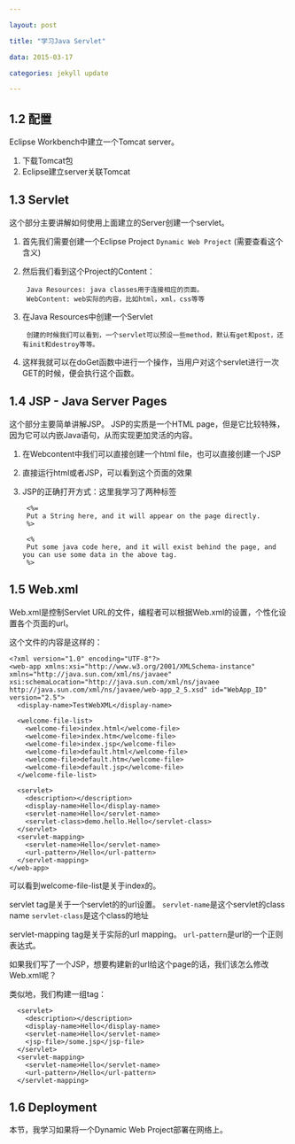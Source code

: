 ```yaml
---

layout: post

title: "学习Java Servlet"

data: 2015-03-17

categories: jekyll update

---
```


## 1.2 配置

Eclipse Workbench中建立一个Tomcat server。

1. 下载Tomcat包
2. Eclipse建立server关联Tomcat


## 1.3 Servlet

这个部分主要讲解如何使用上面建立的Server创建一个servlet。

1. 首先我们需要创建一个Eclipse Project `Dynamic Web Project` (需要查看这个含义)
2. 然后我们看到这个Project的Content：

		Java Resources: java classes用于连接相应的页面。
		WebContent: web实际的内容，比如html，xml，css等等
3. 在Java Resources中创建一个Servlet

		创建的时候我们可以看到，一个servlet可以预设一些method，默认有get和post，还有init和destroy等等。

4. 这样我就可以在doGet函数中进行一个操作，当用户对这个servlet进行一次GET的时候，便会执行这个函数。


## 1.4 JSP - Java Server Pages

这个部分主要简单讲解JSP。
JSP的实质是一个HTML page，但是它比较特殊，因为它可以内嵌Java语句，从而实现更加灵活的内容。

1. 在Webcontent中我们可以直接创建一个html file，也可以直接创建一个JSP
2. 直接运行html或者JSP，可以看到这个页面的效果
3. JSP的正确打开方式：这里我学习了两种标签

		<%=
		Put a String here, and it will appear on the page directly.
		%>
		
		<%
		Put some java code here, and it will exist behind the page, and you can use some data in the above tag.		
		%>


## 1.5 Web.xml

Web.xml是控制Servlet URL的文件，编程者可以根据Web.xml的设置，个性化设置各个页面的url。

这个文件的内容是这样的：

	<?xml version="1.0" encoding="UTF-8"?>
	<web-app xmlns:xsi="http://www.w3.org/2001/XMLSchema-instance" xmlns="http://java.sun.com/xml/ns/javaee" xsi:schemaLocation="http://java.sun.com/xml/ns/javaee http://java.sun.com/xml/ns/javaee/web-app_2_5.xsd" id="WebApp_ID" version="2.5">
	  <display-name>TestWebXML</display-name>
	  
	  <welcome-file-list>
	    <welcome-file>index.html</welcome-file>
	    <welcome-file>index.htm</welcome-file>
	    <welcome-file>index.jsp</welcome-file>
	    <welcome-file>default.html</welcome-file>
	    <welcome-file>default.htm</welcome-file>
	    <welcome-file>default.jsp</welcome-file>
	  </welcome-file-list>
	  
	  <servlet>
	    <description></description>
	    <display-name>Hello</display-name>
	    <servlet-name>Hello</servlet-name>
	    <servlet-class>demo.hello.Hello</servlet-class>
	  </servlet>
	  <servlet-mapping>
	    <servlet-name>Hello</servlet-name>
	    <url-pattern>/Hello</url-pattern>
	  </servlet-mapping>
	</web-app>

可以看到welcome-file-list是关于index的。

servlet tag是关于一个servlet的的url设置。
`servlet-name`是这个servlet的class name
`servlet-class`是这个class的地址

servlet-mapping tag是关于实际的url mapping。
`url-pattern`是url的一个正则表达式。

如果我们写了一个JSP，想要构建新的url给这个page的话，我们该怎么修改Web.xml呢？

类似地，我们构建一组tag：

	  <servlet>
	    <description></description>
	    <display-name>Hello</display-name>
	    <servlet-name>Hello</servlet-name>
	    <jsp-file>/some.jsp</jsp-file>
	  </servlet>
	  <servlet-mapping>
	    <servlet-name>Hello</servlet-name>
	    <url-pattern>/Hello</url-pattern>
	  </servlet-mapping>

## 1.6 Deployment

本节，我学习如果将一个Dynamic Web Project部署在网络上。